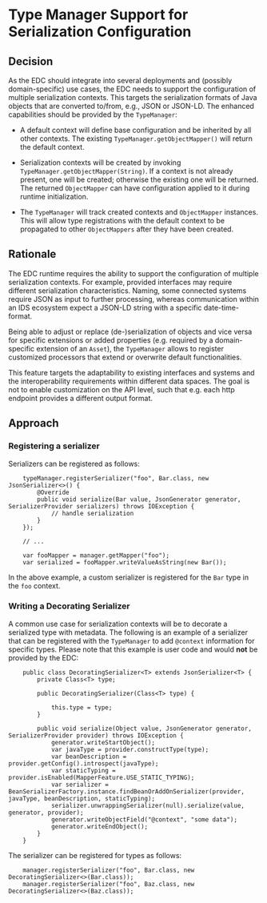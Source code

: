 # Type Manager Support for Serialization Configuration

## Decision

As the EDC should integrate into several deployments and (possibly domain-specific) use cases, the
EDC needs to support the configuration of multiple serialization contexts. This targets the serialization
formats of Java objects that are converted to/from, e.g., JSON or JSON-LD. The enhanced capabilities
should be provided by the `TypeManager`:

- A default context will define base configuration and be inherited by all other contexts. The existing
  `TypeManager.getObjectMapper()` will return the default context.

- Serialization contexts will be created by invoking `TypeManager.getObjectMapper(String)`. If a context
  is not already present, one will be created; otherwise the existing one will be returned. The returned
  `ObjectMapper` can have configuration applied to it during runtime initialization.

- The `TypeManager` will track created contexts and `ObjectMapper` instances. This will allow type
  registrations with the default context to be propagated to other `ObjectMappers` after they have been
  created.

## Rationale

The EDC runtime requires the ability to support the configuration of multiple serialization contexts. For
example, provided interfaces may require different serialization characteristics. Naming, some connected
systems require JSON as input to further processing, whereas communication within an IDS ecosystem
expect a JSON-LD string with a specific date-time-format. 

Being able to adjust or replace (de-)serialization of objects and vice versa for specific
extensions or added properties (e.g. required by a domain-specific extension of an `Asset`), the `TypeManager`
allows to register customized processors that extend or overwrite default functionalities.

This feature targets the adaptability to existing interfaces and systems and the interoperability
requirements within different data spaces. The goal is not to enable customization on the API level, such that e.g. each
http endpoint provides a different output format.

## Approach

### Registering a serializer

Serializers can be registered as follows:

```
    typeManager.registerSerializer("foo", Bar.class, new JsonSerializer<>() {
        @Override
        public void serialize(Bar value, JsonGenerator generator, SerializerProvider serializers) throws IOException {
            // handle serialization
        }
    });

    // ...

    var fooMapper = manager.getMapper("foo");
    var serialized = fooMapper.writeValueAsString(new Bar());
```

In the above example, a custom serializer is registered for the `Bar` type in the `foo` context.

### Writing a Decorating Serializer

A common use case for serialization contexts will be to decorate a serialized type with metadata.
The following is an example of a serializer that can be registered with the `TypeManager` to add
`@context` information for specific types. Please note that this example is user code and would
__not__ be provided by the EDC:

```
    public class DecoratingSerializer<T> extends JsonSerializer<T> {
        private Class<T> type;

        public DecoratingSerializer(Class<T> type) {

            this.type = type;
        }

        public void serialize(Object value, JsonGenerator generator, SerializerProvider provider) throws IOException {
            generator.writeStartObject();
            var javaType = provider.constructType(type);
            var beanDescription = provider.getConfig().introspect(javaType);
            var staticTyping = provider.isEnabled(MapperFeature.USE_STATIC_TYPING);
            var serializer = BeanSerializerFactory.instance.findBeanOrAddOnSerializer(provider, javaType, beanDescription, staticTyping);
            serializer.unwrappingSerializer(null).serialize(value, generator, provider);
            generator.writeObjectField("@context", "some data");
            generator.writeEndObject();
        }
    }
```

The serializer can be registered for types as follows:

```
    manager.registerSerializer("foo", Bar.class, new DecoratingSerializer<>(Bar.class));
    manager.registerSerializer("foo", Baz.class, new DecoratingSerializer<>(Baz.class));
```
